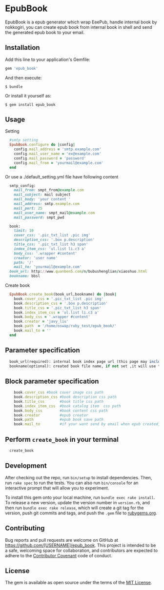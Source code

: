 # EpubBook

EpubBook is a epub generator which wrap EeePub, handle internal book by nokkogiri, you can create epub book from internal book in shell and send the generated epub book to your email.

## Installation

Add this line to your application's Gemfile:

```ruby
gem 'epub_book'
```

And then execute:

    $ bundle

Or install it yourself as:

    $ gem install epub_book

## Usage

Setting
```ruby 
  #smtp setting
  EpubBook.configure do |config|
    config.mail_address = 'smtp.example.com'
    config.mail_user_name = 'ex@example.com'
    config.mail_password = 'password'
    config.mail_from = 'yourmail@example.com'
  end
```
Or use a ./default_setting.yml file have following content

```ruby 
  smtp_config:
    mail_from: smpt_from@example.com
    mail_subject: mail subject 
    mail_body: 'your content '
    mail_address: smtp.example.com
    mail_port: 25
    mail_user_name: smpt_mail@example.com
    mail_password: smpt_pwd

  book:
    limit: 10
    cover_css: '.pic_txt_list .pic img'
    description_css: '.box p.description'
    title_css: '.pic_txt_list h3 span'
    index_item_css: 'ul.list li.c3 a'
    body_css: '.wrapper #content'
    creator: 'user name'
    path: '/'
    mail_to: 'yourmail@example.com'
  book_url: http://www.quanben5.com/n/bubushenglian/xiaoshuo.html
  bookname: bbsl
```
Create book
```ruby 
  EpubBook.create_book(book_url,bookname) do |book|
    book.cover_css = '.pic_txt_list .pic img'
    book.description_css = '.box p.description'
    book.title_css = '.pic_txt_list h3 span'
    book.index_item_css = 'ul.list li.c3 a'
    book.body_css = '.wrapper #content'
    book.creator = 'javy_liu'
    book.path  = '/home/oswap/ruby_test/epub_book/'
    book.mail_to = ''
  end
```

## Parameter specification
```ruby
  book_url(required): internal book index page url (this page may include the description or cover)
  bookname(optional): created book file name, if not set ,it will use the Base64.url_encode(book_url)[-10,-2] 
```


## Block parameter specification
```ruby 
    book.cover_css #book cover image css path
    book.description_css #book description css path
    book.title_css       #book title css path
    book.index_item_css  #book catalog item  css path
    book.body_css        #book content css path
    book.creator         #epub creator
    book.path            #epub book save path
    book.mail_to         #if your want send by email when epub created, set this to your email
```
## Perform `create_book` in your terminal
```bash
  create_book
```
## Development

After checking out the repo, run `bin/setup` to install dependencies. Then, run `rake spec` to run the tests. You can also run `bin/console` for an interactive prompt that will allow you to experiment.

To install this gem onto your local machine, run `bundle exec rake install`. To release a new version, update the version number in `version.rb`, and then run `bundle exec rake release`, which will create a git tag for the version, push git commits and tags, and push the `.gem` file to [rubygems.org](https://rubygems.org).

## Contributing

Bug reports and pull requests are welcome on GitHub at https://github.com/[USERNAME]/epub_book. This project is intended to be a safe, welcoming space for collaboration, and contributors are expected to adhere to the [Contributor Covenant](http://contributor-covenant.org) code of conduct.


## License

The gem is available as open source under the terms of the [MIT License](http://opensource.org/licenses/MIT).

